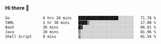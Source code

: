 ### Hi there 👋

<!--
**yeya24/yeya24** is a ✨ _special_ ✨ repository because its `README.md` (this file) appears on your GitHub profile.

Here are some ideas to get you started:

- 🔭 I’m currently working on ...
- 🌱 I’m currently learning ...
- 👯 I’m looking to collaborate on ...
- 🤔 I’m looking for help with ...
- 💬 Ask me about ...
- 📫 How to reach me: ...
- 😄 Pronouns: ...
- ⚡ Fun fact: ...
-->

<!--START_SECTION:waka-->

```txt
Go               6 hrs 20 mins   ██████████████████░░░░░░░   71.78 %
YAML             1 hr 30 mins    ████▒░░░░░░░░░░░░░░░░░░░░   17.00 %
Bash             36 mins         █▓░░░░░░░░░░░░░░░░░░░░░░░   06.91 %
Java             10 mins         ▒░░░░░░░░░░░░░░░░░░░░░░░░   01.96 %
Shell Script     8 mins          ▒░░░░░░░░░░░░░░░░░░░░░░░░   01.54 %
```

<!--END_SECTION:waka-->

